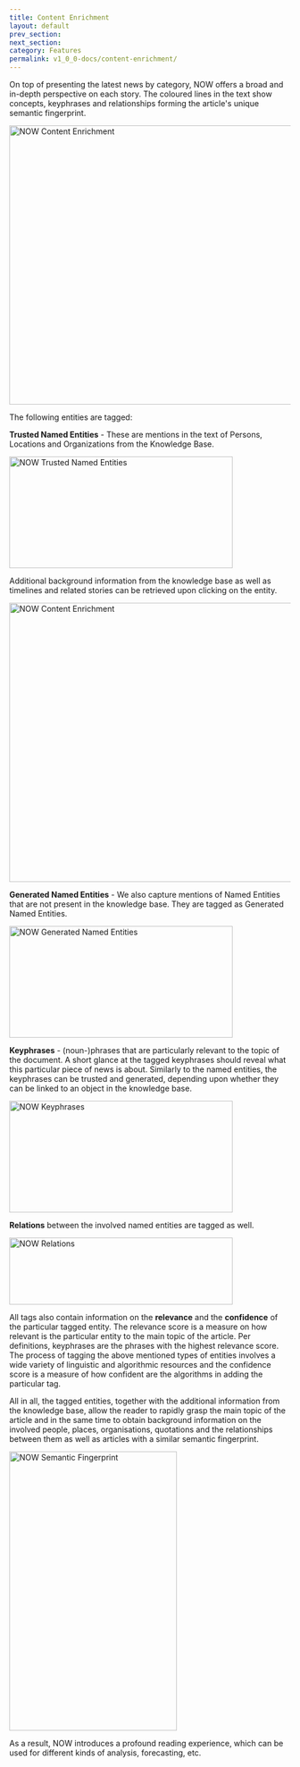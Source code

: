 ```yaml
---
title: Content Enrichment
layout: default
prev_section:
next_section:
category: Features
permalink: v1_0_0-docs/content-enrichment/
---
```

On top of presenting the latest news by category, NOW offers a broad and in-depth perspective on each story. The coloured lines in the text show concepts, keyphrases and relationships forming the article's unique semantic fingerprint.

<img src="{{ site.baseurl }}/img/OverviewArticle.png" alt="NOW Content Enrichment" style="width:900px;height:500px; margin: 0 auto">

The following entities are tagged:

**Trusted Named Entities** - These are mentions in the text of Persons, Locations and Organizations from the Knowledge Base.

<img src="{{ site.baseurl }}/img/trustedNEv.png" alt="NOW Trusted Named Entities" style="width:400px;height:200px; margin: 0 auto">


Additional background information  from the knowledge base  as well as timelines and related stories can be retrieved upon clicking on the entity.

<img src="{{ site.baseurl }}/img/trustedNE1.png" alt="NOW Content Enrichment" style="width:900px;height:500px; margin: 0 auto">

**Generated Named Entities** - We also capture mentions of Named Entities that  are not present in the knowledge base. They are tagged as Generated Named Entities.


<img src="{{ site.baseurl }}/img/generatedNEv.png" alt="NOW Generated Named Entities" style="width:400px;height:200px; margin: 0 auto">

**Keyphrases** -  (noun-)phrases that are particularly relevant to the topic of the document. A short glance at the tagged keyphrases should reveal what this particular piece of news is about. Similarly to the named entities, the keyphrases can be trusted and generated, depending upon whether they can be linked to an object in the knowledge base.

<img src="{{ site.baseurl }}/img/keyphraseV.png" alt="NOW Keyphrases" style="width:400px;height:200px; margin: 0 auto">  

**Relations** between the involved named entities are tagged as well.  

<img src="{{ site.baseurl }}/img/relNEv.png" alt="NOW Relations" style="width:400px;height:120px; margin: 0 auto">

All tags also contain information on the **relevance** and the **confidence** of the particular tagged entity. The relevance score is a measure on how relevant is the particular entity to the main topic of the article. Per definitions, keyphrases are the phrases with the highest relevance score. The process of tagging the above mentioned types of entities involves a wide variety of linguistic and algorithmic resources and the confidence score is a measure of how confident are the algorithms in adding the particular tag.  

All in all, the tagged entities, together with the additional information from the knowledge base, allow the reader to rapidly grasp the main topic of the article and in the same time to obtain background information on the involved people, places, organisations, quotations and the relationships between them as well as articles with a similar semantic fingerprint.

<img src="{{ site.baseurl }}/img/SemanticFingerprint1.png" alt="NOW Semantic Fingerprint" style="width:300px;height:500px; margin: 0 auto">

As a result, NOW introduces a profound reading experience, which can be used for different kinds of analysis, forecasting, etc.
